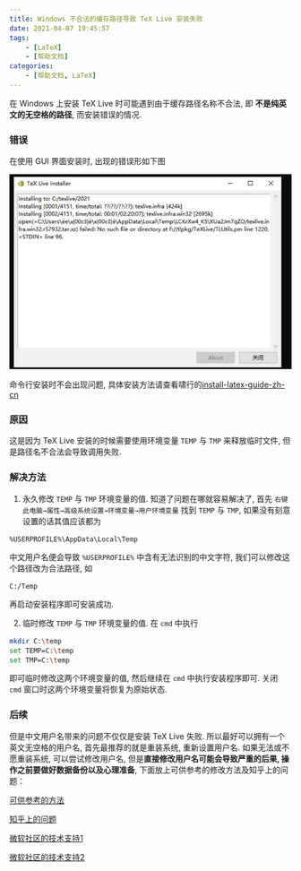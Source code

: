 ```yaml
---
title: Windows 不合法的缓存路径导致 TeX Live 安装失败
date: 2021-04-07 19:45:57
tags:
    - [LaTeX]
    - [帮助文档]
categories:
    - [帮助文档, LaTeX]
---
```


在 Windows 上安装 TeX Live 时可能遇到由于缓存路径名称不合法, 即 **不是纯英文的无空格的路径**, 而安装错误的情况.

<!-- more -->
### 错误

在使用 GUI 界面安装时, 出现的错误形如下图

![](https://raw.githubusercontent.com/syvshc/image/master/postimg/failuregui.jpg)

命令行安装时不会出现问题, 具体安装方法请查看啸行的[install-latex-guide-zh-cn](http://mirrors.ctan.org/info/install-latex-guide-zh-cn/install-latex-guide-zh-cn.pdf)

### 原因

这是因为 TeX Live 安装的时候需要使用环境变量 `TEMP` 与 `TMP` 来释放临时文件, 但是路径名不合法会导致调用失败.

### 解决方法

1. 永久修改 `TEMP` 与 `TMP` 环境变量的值. 知道了问题在哪就容易解决了, 首先 `右键此电脑→属性→高级系统设置→环境变量→用户环境变量` 找到 `TEMP` 与 `TMP`, 如果没有刻意设置的话其值应该都为

```
%USERPROFILE%\AppData\Local\Temp
```

中文用户名便会导致 `%USERPROFILE%` 中含有无法识别的中文字符, 我们可以修改这个路径改为合法路径, 如

```
C:/Temp
```

再启动安装程序即可安装成功.

2. 临时修改 `TEMP` 与 `TMP` 环境变量的值. 在 `cmd` 中执行

```bash
mkdir C:\temp
set TEMP=C:\temp
set TMP=C:\temp
```

即可临时修改这两个环境变量的值, 然后继续在 `cmd` 中执行安装程序即可. 关闭 `cmd` 窗口时这两个环境变量将恢复为原始状态.

### 后续

但是中文用户名带来的问题不仅仅是安装 TeX Live 失败. 所以最好可以拥有一个英文无空格的用户名, 首先最推荐的就是重装系统, 重新设置用户名. 如果无法或不愿重装系统, 可以尝试修改用户名, 但是**直接修改用户名可能会导致严重的后果, 操作之前要做好数据备份以及心理准备**, 下面放上可供参考的修改方法及知乎上的问题：

[可供参考的方法](http://www.xitongtiandi.net/wenzhang/win10/15351.html)

[知乎上的问题](https://www.zhihu.com/question/37082172)

[微软社区的技术支持1](https://answers.microsoft.com/zh-hans/windows/forum/windows_10-other_settings/win10%E5%AE%B6%E5%BA%AD%E7%89%88%E5%A6%82%E4%BD%95/26e8cc30-97e4-434d-9d11-406b3d25e0d1)

[微软社区的技术支持2](https://answers.microsoft.com/zh-hans/windows/forum/windows_10-security/win10%E5%A6%82%E4%BD%95%E8%83%BD%E5%A4%9F%E5%BD%BB/681b5ea9-7ba6-4860-bc9c-a3f59a2ee269)
